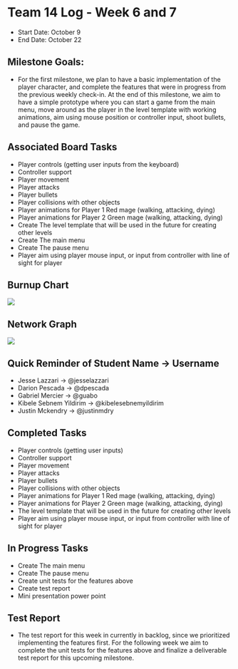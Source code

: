 # Team 14 Log - Week 6 and 7
- Start Date: October 9
- End Date: October 22

## Milestone Goals:
- For the first milestone, we plan to have a basic implementation of the player character, and complete the features that were in progress from the previous weekly check-in. At the end of this milestone, we aim to have a simple prototype where you can start a game from the main menu, move around as the player in the level template with working animations, aim using mouse position or controller input, shoot bullets, and pause the game. 

## Associated Board Tasks
- Player controls (getting user inputs from the keyboard)
- Controller support
- Player movement
- Player attacks
- Player bullets
- Player collisions with other objects
- Player animations for Player 1 Red mage (walking, attacking, dying)
- Player animations for Player 2 Green mage (walking, attacking, dying)
- Create The level template that will be used in the future for creating other levels
- Create The main menu 
- Create The pause menu
- Player aim using player mouse input, or input from controller with line of sight for player

## Burnup Chart
![](screenshots/burnup_chart_week6and7.JPG)

## Network Graph
![](screenshots/network_graph_week6and7.JPG)

## Quick Reminder of Student Name → Username
- Jesse Lazzari → @jesselazzari
- Darion Pescada → @dpescada
- Gabriel Mercier → @guabo
- Kibele Sebnem Yildirim → @kibelesebnemyildirim
- Justin Mckendry → @justinmdry

## Completed Tasks
- Player controls (getting user inputs)
- Controller support
- Player movement
- Player attacks
- Player bullets
- Player collisions with other objects
- Player animations for Player 1 Red mage (walking, attacking, dying)
- Player animations for Player 2 Green mage (walking, attacking, dying)
- The level template that will be used in the future for creating other levels
- Player aim using player mouse input, or input from controller with line of sight for player

## In Progress Tasks
- Create The main menu 
- Create The pause menu
- Create unit tests for the features above
- Create test report
- Mini presentation power point

## Test Report 
- The test report for this week in currently in backlog, since we prioritized implementing the features first. For the following week we aim to complete the unit tests for the features above and finalize a deliverable test report for this upcoming milestone.
